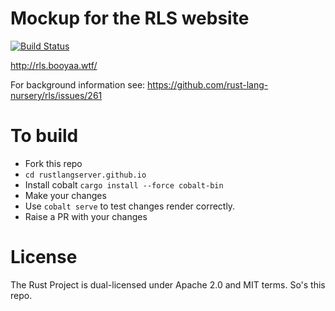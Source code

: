 # Mockup for the RLS website

[![Build Status](https://travis-ci.org/booyaa/rustlangserver.github.io.svg?branch=source)](https://travis-ci.org/booyaa/rustlangserver.github.io)

http://rls.booyaa.wtf/

For background information see: https://github.com/rust-lang-nursery/rls/issues/261

# To build

- Fork this repo
- `cd rustlangserver.github.io`
- Install cobalt `cargo install --force cobalt-bin`
- Make your changes
- Use `cobalt serve` to test changes render correctly.
- Raise a PR with your changes

# License 

The Rust Project is dual-licensed under Apache 2.0 and MIT
terms. So's this repo.
